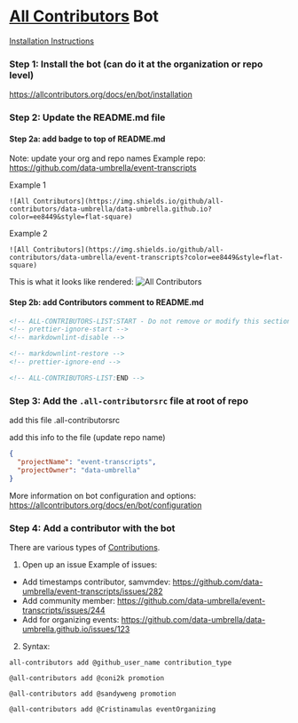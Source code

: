 
# [All Contributors](https://allcontributors.org/) Bot

[Installation Instructions](https://allcontributors.org/docs/en/bot/installation)


### Step 1: Install the bot (can do it at the organization or repo level)

https://allcontributors.org/docs/en/bot/installation


### Step 2: Update the README.md file 

#### Step 2a: add badge to top of README.md
Note: update your org and repo names
Example repo: https://github.com/data-umbrella/event-transcripts

Example 1
```
![All Contributors](https://img.shields.io/github/all-contributors/data-umbrella/data-umbrella.github.io?color=ee8449&style=flat-square)
```

Example 2
```
![All Contributors](https://img.shields.io/github/all-contributors/data-umbrella/event-transcripts?color=ee8449&style=flat-square)
```
This is what it looks like rendered: 
![All Contributors](https://img.shields.io/github/all-contributors/data-umbrella/event-transcripts?color=ee8449&style=flat-square)

#### Step 2b: add Contributors comment to README.md
```html
<!-- ALL-CONTRIBUTORS-LIST:START - Do not remove or modify this section -->
<!-- prettier-ignore-start -->
<!-- markdownlint-disable -->

<!-- markdownlint-restore -->
<!-- prettier-ignore-end -->

<!-- ALL-CONTRIBUTORS-LIST:END -->
```

### Step 3: Add the `.all-contributorsrc` file at root of repo
add this file
.all-contributorsrc

add this info to the file (update repo name)
```json
{
  "projectName": "event-transcripts",
  "projectOwner": "data-umbrella"
}
```

More information on bot configuration and options: https://allcontributors.org/docs/en/bot/configuration


### Step 4: Add a contributor with the bot
There are various types of [Contributions](https://allcontributors.org/docs/en/emoji-key).

1. Open up an issue
Example of issues:  
- Add timestamps contributor, samvmdev: https://github.com/data-umbrella/event-transcripts/issues/282
- Add community member:  https://github.com/data-umbrella/event-transcripts/issues/244
- Add for organizing events: https://github.com/data-umbrella/data-umbrella.github.io/issues/123

2. Syntax:

`all-contributors add @github_user_name contribution_type`


```
@all-contributors add @coni2k promotion
```
```
@all-contributors add @sandyweng promotion
```
```
@all-contributors add @Cristinamulas eventOrganizing
```

